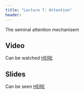 ```yaml
---
title: "Lecture 7: Attention"
header:
---
```


The seminal attention mechanisem


## Video

Can be watched [HERE](https://panoptotech.cloud.panopto.eu/Panopto/Pages/Viewer.aspx?id=b7f55e56-663e-4a2a-8be5-b12500c0a8e1)

## Slides

Can be seen [HERE](https://www.dropbox.com/scl/fi/3s5sqb9a3aqa54npkw9de/236781_lecture7_attention.pptx?rlkey=0ehjd5wj348ozaq19imr1oqz1&dl=0)

